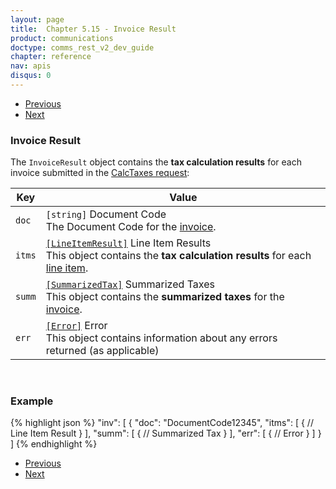 ```yaml
---
layout: page
title:  Chapter 5.15 - Invoice Result
product: communications
doctype: comms_rest_v2_dev_guide
chapter: reference
nav: apis
disqus: 0
---
```


<ul class="pager">
  <li class="previous"><a href="/communications/dev-guide_rest_v2/reference/calc-taxes-response/"><i class="glyphicon glyphicon-chevron-left"></i>Previous</a></li>
  <li class="next"><a href="/communications/dev-guide_rest_v2/reference/error-response/">Next<i class="glyphicon glyphicon-chevron-right"></i></a></li>
</ul>

<h3>Invoice Result</h3>

The <code>InvoiceResult</code> object contains the <b>tax calculation results</b> for each invoice submitted in the <a class="dev-guide-link" href="/communications/dev-guide_rest_v2/reference/calc-taxes-request/">CalcTaxes request</a>:

<div class="mobile-table">
  <table class="styled-table">
    <thead>
      <tr>
        <th>Key</th>
        <th>Value</th>
      </tr>
    </thead>
    <tbody>
      <tr>
        <td><code>doc</code></td>
        <td><code>[string]</code> Document Code
        <br>
        The Document Code for the <a class="dev-guide-link" href="/communications/dev-guide_rest_v2/reference/invoice/">invoice</a>.
        </td>
      </tr>
      <tr>
        <td><code>itms</code></td>
        <td><a class="dev-guide-link" href="/communications/dev-guide_rest_v2/reference/line-item-result/"><code>[LineItemResult]</code></a> Line Item Results
        <br>
        This object contains the <b>tax calculation results</b> for each <a class="dev-guide-link" href="/communications/dev-guide_rest_v2/reference/line-item/">line item</a>.
        </td>
      </tr>
      <tr>
        <td><code>summ</code></td>
        <td><a class="dev-guide-link" href="/communications/dev-guide_rest_v2/reference/summarized-tax-result/"><code>[SummarizedTax]</code></a> Summarized Taxes
        <br>
        This object contains the <b>summarized taxes</b> for the <a class="dev-guide-link" href="/communications/dev-guide_rest_v2/reference/invoice/">invoice</a>.
        </td>
      </tr>
      <tr>
        <td><code>err</code></td>
        <td><a class="dev-guide-link" href="/communications/dev-guide_rest_v2/reference/error-response/"><code>[Error]</code></a> Error
        <br>
        This object contains information about any errors returned (as applicable)
        </td>
      </tr>
    </tbody>
  </table>
<div>
<br>

<h3>Example</h3>

{% highlight json %}
"inv": [
  {
    "doc": "DocumentCode12345",
    "itms": [
      {
        // Line Item Result
      }
    ],
    "summ": [
      {
        // Summarized Tax
      }
    ],
    "err": [
      {
        // Error
      }
    ]
  }
]
{% endhighlight %}

<ul class="pager">
  <li class="previous"><a href="/communications/dev-guide_rest_v2/reference/calc-taxes-response/"><i class="glyphicon glyphicon-chevron-left"></i>Previous</a></li>
  <li class="next"><a href="/communications/dev-guide_rest_v2/reference/error-response/">Next<i class="glyphicon glyphicon-chevron-right"></i></a></li>
</ul>